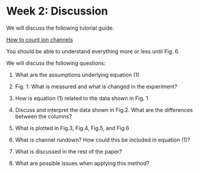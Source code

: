 Week 2: Discussion
=======================

We will discuss the following tutorial guide:

[How to count ion channels](https://www.doi.org/10.1152/advan.00006.2002)

You should be able to understand everything more or less until Fig. 6.

We will discuss the following questions:

1) What are the assumptions underlying equation (1)

2) Fig. 1: What is measured and what is changed in the experiment?

3) How is equation (1) related to the data shown in Fig. 1

4) Discuss and interpret the data shown in Fig.2. What are the differences between the columns?

5) What is plotted in Fig.3, Fig.4, Fig.5, and Fig.6

6) What is channel rundown? How could this be included in equation (1)?

7) What is discussed in the rest of the paper?

8) What are possible issues when applying this method?